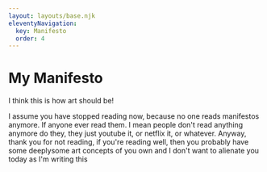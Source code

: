 ```yaml
---
layout: layouts/base.njk
eleventyNavigation:
  key: Manifesto
  order: 4
---
```

# My Manifesto

I think this is how art should be!

I assume you have stopped reading now, because no one reads manifestos anymore. If anyone ever read them. I mean people don't read anything anymore do they, they just youtube it, or netflix it, or whatever. Anyway, thank you for not reading, if you're reading well, then you probably have some deeplysome art concepts of you own and I don't want to alienate you today as I'm writing this
